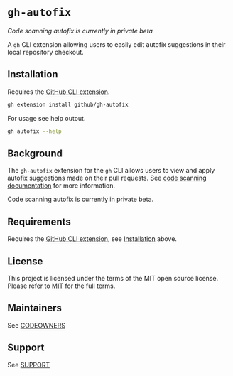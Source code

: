 # `gh-autofix`

_Code scanning autofix is currently in private beta_

A `gh` CLI extension allowing users to easily edit autofix suggestions in their local repository checkout.

## Installation

Requires the [GitHub CLI extension](https://cli.github.com/).

```bash
gh extension install github/gh-autofix
```

For usage see help outout.

```bash
gh autofix --help
```

## Background

The `gh-autofix` extension for the `gh` CLI allows users to view and apply autofix suggestions made on their pull requests. See [code scanning documentation](https://docs.github.com/en/code-security/code-scanning/introduction-to-code-scanning/about-code-scanning) for more information.

Code scanning autofix is currently in private beta.

## Requirements

Requires the [GitHub CLI extension](https://cli.github.com/), see [Installation](#installation) above.

## License

This project is licensed under the terms of the MIT open source license. Please refer to [MIT](./LICENSE) for the full terms.

## Maintainers

See [CODEOWNERS](./CODEOWNERS)

## Support

See [SUPPORT](./SUPPORT.md)
